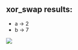<h2>xor_swap results:</h2>
<ul>
  <li>a -> 2</li>
  <li>b -> 7</li>
</ul>
<img src="![image](https://github.com/mdmhuq/x86-64-Assembly-Practice/assets/121406023/3f953a7f-c6df-4f02-8f11-02adabd82e5f)">

